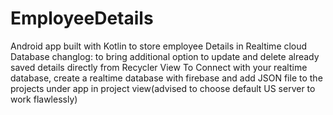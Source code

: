 # EmployeeDetails
Android app built with Kotlin to store employee Details in Realtime cloud Database
 changlog: to bring additional option to update and delete already saved details directly from Recycler View 
 To Connect with your realtime database, create a realtime database with firebase and add JSON file to the projects under app in project view(advised to choose default US server to work flawlessly)

